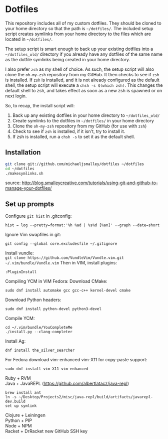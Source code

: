 Dotfiles
========
This repository includes all of my custom dotfiles.  They should be cloned to
your home directory so that the path is `~/dotfiles/`.  The included setup
script creates symlinks from your home directory to the files which are located
in `~/dotfiles/`.

The setup script is smart enough to back up your existing dotfiles into a
`~/dotfiles_old/` directory if you already have any dotfiles of the same name as
the dotfile symlinks being created in your home directory.

I also prefer `zsh` as my shell of choice.  As such, the setup script will also
clone the `oh-my-zsh` repository from my GitHub. It then checks to see if `zsh`
is installed.  If `zsh` is installed, and it is not already configured as the
default shell, the setup script will execute a `chsh -s $(which zsh)`.  This
changes the default shell to zsh, and takes effect as soon as a new zsh is
spawned or on next login.

So, to recap, the install script will:

1. Back up any existing dotfiles in your home directory to `~/dotfiles_old/`
2. Create symlinks to the dotfiles in `~/dotfiles/` in your home directory
3. Clone the `oh-my-zsh` repository from my GitHub (for use with `zsh`)
4. Check to see if `zsh` is installed, if it isn't, try to install it.
5. If zsh is installed, run a `chsh -s` to set it as the default shell.

Installation
------------

``` bash
git clone git://github.com/michaeljsmalley/dotfiles ~/dotfiles
cd ~/dotfiles
./makesymlinks.sh
```


source: http://blog.smalleycreative.com/tutorials/using-git-and-github-to-manage-your-dotfiles/

Set up prompts
----------------
Configure `git hist` in .gitconfig:
```
hist = log --pretty=format:'%h %ad | %s%d [%an]' --graph --date=short
```
Ignore Vim swapfiles in git:
```
git config --global core.excludesfile ~/.gitignore
```
Install vundle:<br/>
```git clone https://github.com/VundleVim/Vundle.vim.git ~/.vim/bundle/Vundle.vim```
Then in VIM, install plugins:<br/>
```
:PluginInstall
```
Compiling YCM in VIM
Fedora:
Download CMake:
```
sudo dnf install automake gcc gcc-c++ kernel-devel cmake

```
Download Python headers:
```
sudo dnf install python-devel python3-devel
```
Compile YCM:
```
cd ~/.vim/bundle/YouCompleteMe
./install.py --clang-completer
```
Install Ag:
```
dnf install the_silver_searcher
```


For Fedora download vim-enhanced vim-X11 for copy-paste support:
```
sudo dnf install vim-X11 vim-enhanced
```
Ruby + RVM<br/>
Java + JavaREPL (https://github.com/albertlatacz/java-repl)<br/>
```
brew install ant
ln -s ~/Desktop/Projects2/misc/java-repl/build/artifacts/javarepl-dev.build
set up symlink
```

Clojure + Leiningen<br/>
Python + PIP<br/>
Node + NPM<br/>
Racket + DrRacket
new GitHub SSH key
